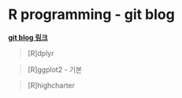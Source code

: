 # R programming - git blog

[**git blog 링크**](https://irisblogger.netlify.app/)

> [R]dplyr

> [R]ggplot2 - 기본

> [R]highcharter



